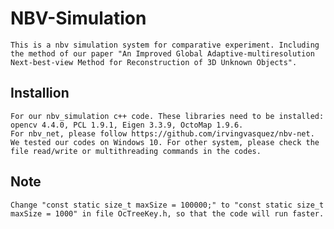 # NBV-Simulation
    This is a nbv simulation system for comparative experiment. Including the method of our paper "An Improved Global Adaptive-multiresolution Next-best-view Method for Reconstruction of 3D Unknown Objects".
## Installion
    For our nbv_simulation c++ code. These libraries need to be installed: opencv 4.4.0, PCL 1.9.1, Eigen 3.3.9, OctoMap 1.9.6.
    For nbv_net, please follow https://github.com/irvingvasquez/nbv-net.
    We tested our codes on Windows 10. For other system, please check the file read/write or multithreading commands in the codes.
## Note
    Change "const static size_t maxSize = 100000;" to "const static size_t maxSize = 1000" in file OcTreeKey.h, so that the code will run faster.
